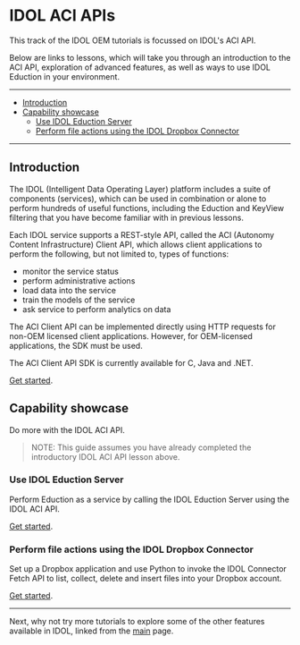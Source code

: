 # IDOL ACI APIs

This track of the IDOL OEM tutorials is focussed on IDOL's ACI API.  

Below are links to lessons, which will take you through an introduction to the ACI API, exploration of advanced features, as well as ways to use IDOL Eduction in your environment.

---

- [Introduction](#introduction)
- [Capability showcase](#capability-showcase)
  - [Use IDOL Eduction Server](#use-idol-eduction-server)
  - [Perform file actions using the IDOL Dropbox Connector](#perform-file-actions-using-the-idol-dropbox-connector)

---

## Introduction

The IDOL (Intelligent Data Operating Layer) platform includes a suite of components (services), which can be used in combination or alone to perform hundreds of useful functions, including the Eduction and KeyView filtering that you have become familiar with in previous lessons.

Each IDOL service supports a REST-style API, called the ACI (Autonomy Content Infrastructure) Client API, which allows client applications to perform the following, but not limited to, types of functions:

- monitor the service status
- perform administrative actions
- load data into the service
- train the models of the service
- ask service to perform analytics on data

The ACI Client API can be implemented directly using HTTP requests for non-OEM licensed client applications.  However, for OEM-licensed applications, the SDK must be used.

The ACI Client API SDK is currently available for C, Java and .NET.

[Get started](./introduction.md).

## Capability showcase

Do more with the IDOL ACI API.

> NOTE: This guide assumes you have already completed the introductory IDOL ACI API lesson above.

### Use IDOL Eduction Server

Perform Eduction as a service by calling the IDOL Eduction Server using the IDOL ACI API.

[Get started](../eduction/eduction_server.md).

### Perform file actions using the IDOL Dropbox Connector

Set up a Dropbox application and use Python to invoke the IDOL Connector Fetch API to list, collect, delete and insert files into your Dropbox account.

[Get started](./dropbox_connector.md).

---

Next, why not try more tutorials to explore some of the other features available in IDOL, linked from the [main](../README.md#capability-showcase-examples) page.
